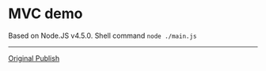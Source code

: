 # MVC demo

Based on Node.JS v4.5.0.
Shell command `node ./main.js`

----
[Original Publish](http://www.oschina.net/question/12_17345)